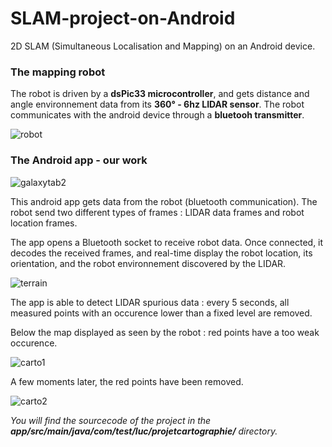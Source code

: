 # SLAM-project-on-Android
2D SLAM (Simultaneous Localisation and Mapping) on an Android device.

### The mapping robot
The robot is driven by a **dsPic33 microcontroller**, and gets distance and angle environnement data from its **360° - 6hz LIDAR sensor**. The robot communicates with the android device through a **bluetooh transmitter**.


![robot](https://cloud.githubusercontent.com/assets/21124351/19410187/d3b4f364-92e5-11e6-8962-830e403a69e2.jpg)

### The Android app - our work

![galaxytab2](https://cloud.githubusercontent.com/assets/21124351/19410188/d76771ee-92e5-11e6-88a7-37ae7ebc0958.jpeg)

This android app gets data from the robot (bluetooth communication). The robot send two different types of frames : LIDAR data frames and robot location frames.

The app opens a Bluetooth socket to receive robot data. Once connected, it decodes the received frames, and real-time display the robot location, its orientation, and the robot environnement discovered by the LIDAR.


![terrain](https://cloud.githubusercontent.com/assets/21124351/19410190/dbcafb7a-92e5-11e6-8725-482abe0237fb.jpg)

The app is able to detect LIDAR spurious data : every 5 seconds, all measured points with an occurence lower than a fixed level are removed. 


Below the map displayed as seen by the robot : red points have a too weak occurence.

![carto1](https://cloud.githubusercontent.com/assets/21124351/19410192/de341586-92e5-11e6-83aa-03a499828aff.png)


A few moments later, the red points have been removed.

![carto2](https://cloud.githubusercontent.com/assets/21124351/19410194/e19973f6-92e5-11e6-82e7-cabddc2f72bd.png)




*You will find the sourcecode of the project in the **app/src/main/java/com/test/luc/projetcartographie/** directory.* 




